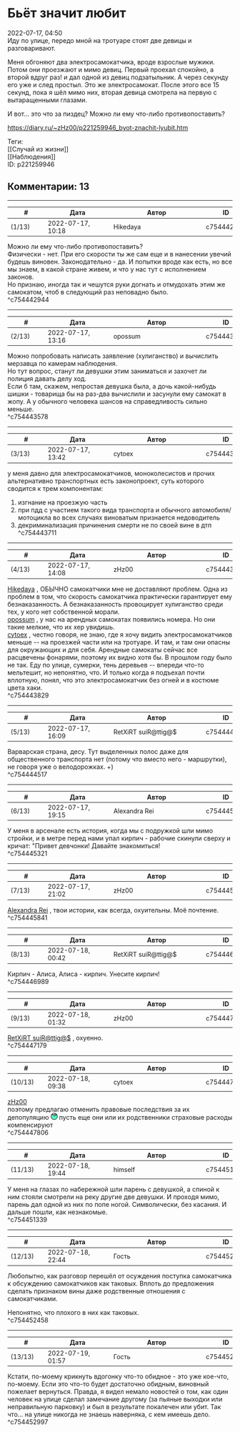 Бьёт значит любит
=================

  
2022-07-17, 04:50  
 Иду по улице, передо мной на тротуаре стоят две девицы и разговаривают.   
   
 Меня обгоняют два электросамокатчика, вроде взрослые мужики. Потом они проезжают и мимо девиц. Первый проехал спокойно, а второй вдруг раз! и дал одной из девиц подзатыльник. А через секунду его уже и след простыл. Это же электросамокат. После этого все 15 секунд, пока я шёл мимо них, вторая девица смотрела на первую с вытаращенными глазами.   
   
 И вот... это что за пиздец? Можно ли ему что-либо противопоставить?   
  
<https://diary.ru/~zHz00/p221259946_byot-znachit-lyubit.htm>  
  
Теги:  
[[Случай из жизни]]  
[[Наблюдения]]  
ID: p221259946  


Комментарии: 13
---------------

  


---



|         #         |              Дата              |                     Автор                     |           ID           |
| --- | --- | --- | --- |
| (1/13) | 2022-07-17, 10:18 | Hikedaya | c754442944 |

  
  Можно ли ему что-либо противопоставить?    
 Физически - нет. При его скорости ты же сам еще и в нанесении увечий будешь виновен. Законодательно - да. И попытки вроде как есть, но все мы знаем, в какой стране живем, и что у нас тут с исполнением законов.   
  Но признаю, иногда так и чешутся руки догнать и отмудохать этим же самокатом, чтоб в следующий раз неповадно было.    
 ^c754442944

---



|         #         |              Дата              |                     Автор                     |           ID           |
| --- | --- | --- | --- |
| (2/13) | 2022-07-17, 13:16 | opossum | c754443578 |

  
 Можно попробовать написать заявление (хулиганство) и вычислить мерзавца по камерам наблюдения.   
 Но тут вопрос, станут ли девушки этим заниматься и захочет ли полиция давать делу ход.   
 Если б там, скажем, непростая девушка была, а дочь какой-нибудь шишки - товарища бы на раз-два вычислили и засунули ему самокат в жопу. А у обычного человека шансов на справедливость сильно меньше.   
 ^c754443578

---



|         #         |              Дата              |                     Автор                     |           ID           |
| --- | --- | --- | --- |
| (3/13) | 2022-07-17, 13:42 | cytoex | c754443711 |

  
 у меня давно для электросамокатчиков, моноколесистов и прочих альтернативно транспортных есть законопроект, суть которого сводится к трем компонентам:   
 1) изгнание на проезжую часть   
 2) при пдд с участием такого вида транспорта и обычного автомобиля/мотоцикла во всех случаях виноватым признается недоводитель   
 3) декриминализация причинения смерти не по своей вине в дтп   
 ^c754443711

---



|         #         |              Дата              |                     Автор                     |           ID           |
| --- | --- | --- | --- |
| (4/13) | 2022-07-17, 14:08 | zHz00 | c754443829 |

  
  [Hikedaya](https://hikedaya.diary.ru "Записная книжка")  , ОБЫЧНО самокатчики мне не доставляют проблем. Одна из проблем в том, что скорость самокатчика практически гарантирует ему безнаказанность. А безнаказанность провоцирует хулиганство среди тех, у кого нет собственной морали.   
  [opossum](https://pssm.diary.ru "змей о двух головах")  , у нас на арендных самокатах появились номера. Но они такие мелкие, что их хер увидишь.   
  [cytoex](https://citoex.diary.ru "Только это красиво и только в этом есть смысл")  , честно говоря, не знаю, где я хочу видить электросамокатчиков меньше -- на проезжей части или на тротуаре. И там, и там они опасны для окружающих и для себя. Арендные самокаты сейчас все расцвечены фонарями, поэтому их видно хотя бы. В прошлом году было не так. Еду по улице, сумерки, тень деревьев -- впереди что-то мельтешит, но непонятно, что. И только когда я подъехал почти вплотную, понял, что это электросамокатчик без огней и в костюме цвета хаки.   
 ^c754443829

---



|         #         |              Дата              |                     Автор                     |           ID           |
| --- | --- | --- | --- |
| (5/13) | 2022-07-17, 16:09 | RetXiRT suiR@ttig@$ | c754444517 |

  
 Варварская страна, десу. Тут выделенных полос даже для общественного транспорта нет (потому что вместо него - маршрутки), не говоря уже о велодорожках. +)   
 ^c754444517

---



|         #         |              Дата              |                     Автор                     |           ID           |
| --- | --- | --- | --- |
| (6/13) | 2022-07-17, 19:15 | Alexandra Rei | c754445321 |

  
  У меня в арсенале есть история, когда мы с подружкой шли мимо стройки, и в метре перед нами упал кирпич - рабочие скинули сверху и кричат: "Привет девчонки! Давайте знакомиться!    
 ^c754445321

---



|         #         |              Дата              |                     Автор                     |           ID           |
| --- | --- | --- | --- |
| (7/13) | 2022-07-17, 21:02 | zHz00 | c754445841 |

  
  [Alexandra Rei](https://Alexandra-world.diary.ru "[REAL]")  , твои истории, как всегда, охуительны. Моё почтение.   
 ^c754445841

---



|         #         |              Дата              |                     Автор                     |           ID           |
| --- | --- | --- | --- |
| (8/13) | 2022-07-18, 00:42 | RetXiRT suiR@ttig@$ | c754446989 |

  
 Кирпич - Алиса, Алиса - кирпич. Унесите кирпич!   
 ^c754446989

---



|         #         |              Дата              |                     Автор                     |           ID           |
| --- | --- | --- | --- |
| (9/13) | 2022-07-18, 01:32 | zHz00 | c754447179 |

  
  [RetXiRT suiR@ttig@$](https://Hellspawn.diary.ru "Atomicautionuclear")  , охуенно.   
 ^c754447179

---



|         #         |              Дата              |                     Автор                     |           ID           |
| --- | --- | --- | --- |
| (10/13) | 2022-07-18, 09:38 | cytoex | c754447806 |

  
  [zHz00](https://zHz00.diary.ru "Untitled")    
 поэтому предлагаю отменить правовые последствия за их депопуляцию ![:lol:](pics/1135.gif) пусть еще они или их родственники страховые расходы компенсируют   
 ^c754447806

---



|         #         |              Дата              |                     Автор                     |           ID           |
| --- | --- | --- | --- |
| (11/13) | 2022-07-18, 19:44 | himself | c754451339 |

  
 У меня на глазах по набережной шли парень с девушкой, а спиной к ним стояли смотрели на реку другие две девушки. И проходя мимо, парень дал одной из них по попе ногой. Символически, без касания. И дальше пошли, как незнакомые.   
 ^c754451339

---



|         #         |              Дата              |                     Автор                     |           ID           |
| --- | --- | --- | --- |
| (12/13) | 2022-07-18, 22:44 | Гость | c754452458 |

  
 Любопытно, как разговор перешёл от осуждения поступка самокатчика к обсуждению самокатчиков как таковых. Вплоть до предложения сделать признаком вины даже родственные отношения с самокатчиками.   
   
 Непонятно, что плохого в них как таковых.   
 ^c754452458

---



|         #         |              Дата              |                     Автор                     |           ID           |
| --- | --- | --- | --- |
| (13/13) | 2022-07-19, 01:57 | Гость | c754452997 |

  
 Кстати, по-моему крикнуть вдогонку что-то обидное - это уже кое-что, по-моему. Если это что-то будет достаточно обидным, виновный пожелает вернуться. Правда, я видел немало новостей о том, как один человек на улице сделал замечание другому (за пьяные выходки или неправильную парковку) и был в результате покалечен или убит. Так что... на улице никогда не знаешь наверняка, с кем имеешь дело.   
 ^c754452997